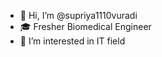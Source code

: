 - 👋 Hi, I’m @supriya1110vuradi
- 🎓 Fresher Biomedical Engineer
- 👀 I’m interested in IT field

<!---
supriya1110vuradi/supriya1110vuradi is a ✨ special ✨ repository because its `README.md` (this file) appears on your GitHub profile.
You can click the Preview link to take a look at your changes.
--->
